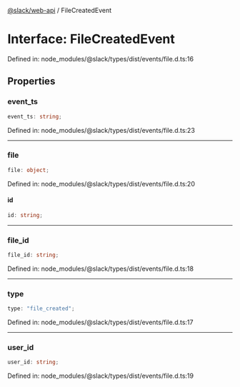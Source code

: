 [@slack/web-api](../index.md) / FileCreatedEvent

# Interface: FileCreatedEvent

Defined in: node\_modules/@slack/types/dist/events/file.d.ts:16

## Properties

### event\_ts

```ts
event_ts: string;
```

Defined in: node\_modules/@slack/types/dist/events/file.d.ts:23

***

### file

```ts
file: object;
```

Defined in: node\_modules/@slack/types/dist/events/file.d.ts:20

#### id

```ts
id: string;
```

***

### file\_id

```ts
file_id: string;
```

Defined in: node\_modules/@slack/types/dist/events/file.d.ts:18

***

### type

```ts
type: "file_created";
```

Defined in: node\_modules/@slack/types/dist/events/file.d.ts:17

***

### user\_id

```ts
user_id: string;
```

Defined in: node\_modules/@slack/types/dist/events/file.d.ts:19
